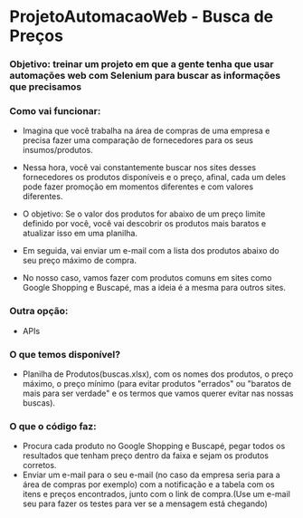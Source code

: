 # ProjetoAutomacaoWeb - Busca de Preços
 
### Objetivo: treinar um projeto em que a gente tenha que usar automações web com Selenium para buscar as informações que precisamos

### Como vai funcionar:

- Imagina que você trabalha na área de compras de uma empresa e precisa fazer uma comparação de fornecedores para os seus insumos/produtos.

- Nessa hora, você vai constantemente buscar nos sites desses fornecedores os produtos disponíveis e o preço, afinal, cada um deles pode fazer promoção em momentos diferentes e com valores diferentes.

- O objetivo: Se o valor dos produtos for abaixo de um preço limite definido por você, você vai descobrir os produtos mais baratos e atualizar isso em uma planilha.

- Em seguida, vai enviar um e-mail com a lista dos produtos abaixo do seu preço máximo de compra.

- No nosso caso, vamos fazer com produtos comuns em sites como Google Shopping e Buscapé, mas a ideia é a mesma para outros sites.

### Outra opção:

- APIs

### O que temos disponível?

- Planilha de Produtos(buscas.xlsx), com os nomes dos produtos, o preço máximo, o preço mínimo (para evitar produtos "errados" ou "baratos de mais para ser verdade" e os termos que vamos querer evitar nas nossas buscas).

### O que o código faz:

- Procura cada produto no Google Shopping e Buscapé, pegar todos os resultados que tenham preço dentro da faixa e sejam os produtos corretos.
- Enviar um e-mail para o seu e-mail (no caso da empresa seria para a área de compras por exemplo) com a notificação e a tabela com os itens e preços encontrados, junto com o link de compra.(Use um e-mail seu para fazer os testes para ver se a mensagem está chegando)
